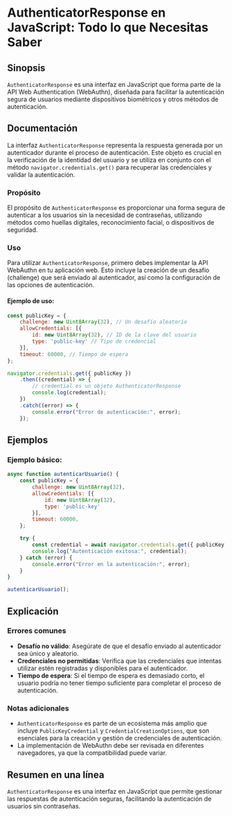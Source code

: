 <!--
Meta Description: # AuthenticatorResponse en JavaScript: Todo lo que Necesitas Saber ## Sinopsis `AuthenticatorResponse` es una interfaz en JavaScript que forma parte d...
Meta Keywords: autenticación, que, authenticatorresponse, error, para
-->

# AuthenticatorResponse en JavaScript: Todo lo que Necesitas Saber

## Sinopsis
`AuthenticatorResponse` es una interfaz en JavaScript que forma parte de la API Web Authentication (WebAuthn), diseñada para facilitar la autenticación segura de usuarios mediante dispositivos biométricos y otros métodos de autenticación.

## Documentación
La interfaz `AuthenticatorResponse` representa la respuesta generada por un autenticador durante el proceso de autenticación. Este objeto es crucial en la verificación de la identidad del usuario y se utiliza en conjunto con el método `navigator.credentials.get()` para recuperar las credenciales y validar la autenticación.

### Propósito
El propósito de `AuthenticatorResponse` es proporcionar una forma segura de autenticar a los usuarios sin la necesidad de contraseñas, utilizando métodos como huellas digitales, reconocimiento facial, o dispositivos de seguridad.

### Uso
Para utilizar `AuthenticatorResponse`, primero debes implementar la API WebAuthn en tu aplicación web. Esto incluye la creación de un desafío (challenge) que será enviado al autenticador, así como la configuración de las opciones de autenticación.

#### Ejemplo de uso:
```javascript
const publicKey = {
    challenge: new Uint8Array(32), // Un desafío aleatorio
    allowCredentials: [{
        id: new Uint8Array(32), // ID de la clave del usuario
        type: 'public-key' // Tipo de credencial
    }],
    timeout: 60000, // Tiempo de espera
};

navigator.credentials.get({ publicKey })
    .then((credential) => {
        // credential es un objeto AuthenticatorResponse
        console.log(credential);
    })
    .catch((error) => {
        console.error("Error de autenticación:", error);
    });
```

## Ejemplos
### Ejemplo básico:
```javascript
async function autenticarUsuario() {
    const publicKey = {
        challenge: new Uint8Array(32),
        allowCredentials: [{
            id: new Uint8Array(32),
            type: 'public-key'
        }],
        timeout: 60000,
    };

    try {
        const credential = await navigator.credentials.get({ publicKey });
        console.log("Autenticación exitosa:", credential);
    } catch (error) {
        console.error("Error en la autenticación:", error);
    }
}

autenticarUsuario();
```

## Explicación
### Errores comunes
- **Desafío no válido**: Asegúrate de que el desafío enviado al autenticador sea único y aleatorio.
- **Credenciales no permitidas**: Verifica que las credenciales que intentas utilizar estén registradas y disponibles para el autenticador.
- **Tiempo de espera**: Si el tiempo de espera es demasiado corto, el usuario podría no tener tiempo suficiente para completar el proceso de autenticación.

### Notas adicionales
- `AuthenticatorResponse` es parte de un ecosistema más amplio que incluye `PublicKeyCredential` y `CredentialCreationOptions`, que son esenciales para la creación y gestión de credenciales de autenticación.
- La implementación de WebAuthn debe ser revisada en diferentes navegadores, ya que la compatibilidad puede variar.

## Resumen en una línea
`AuthenticatorResponse` es una interfaz en JavaScript que permite gestionar las respuestas de autenticación seguras, facilitando la autenticación de usuarios sin contraseñas.